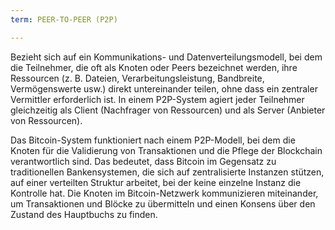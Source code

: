 ```yaml
---
term: PEER-TO-PEER (P2P)

---
```

Bezieht sich auf ein Kommunikations- und Datenverteilungsmodell, bei dem die Teilnehmer, die oft als Knoten oder Peers bezeichnet werden, ihre Ressourcen (z. B. Dateien, Verarbeitungsleistung, Bandbreite, Vermögenswerte usw.) direkt untereinander teilen, ohne dass ein zentraler Vermittler erforderlich ist. In einem P2P-System agiert jeder Teilnehmer gleichzeitig als Client (Nachfrager von Ressourcen) und als Server (Anbieter von Ressourcen).

Das Bitcoin-System funktioniert nach einem P2P-Modell, bei dem die Knoten für die Validierung von Transaktionen und die Pflege der Blockchain verantwortlich sind. Das bedeutet, dass Bitcoin im Gegensatz zu traditionellen Bankensystemen, die sich auf zentralisierte Instanzen stützen, auf einer verteilten Struktur arbeitet, bei der keine einzelne Instanz die Kontrolle hat. Die Knoten im Bitcoin-Netzwerk kommunizieren miteinander, um Transaktionen und Blöcke zu übermitteln und einen Konsens über den Zustand des Hauptbuchs zu finden.